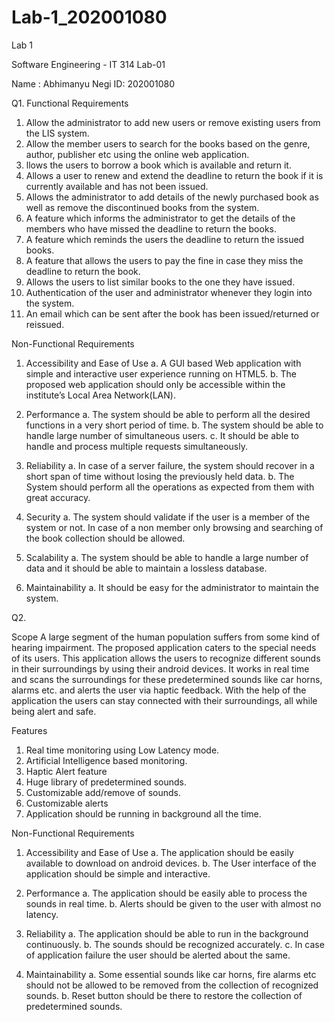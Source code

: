 # Lab-1_202001080
Lab 1

Software Engineering - IT 314
Lab-01

Name : Abhimanyu Negi
ID: 202001080

Q1.
Functional Requirements
1. Allow the administrator to add new users or remove existing users from the LIS system.
2. Allow the member users to search for the books based on the genre, author, publisher etc using the online web application.
3. llows the users to borrow a book which is available and return it.
4. Allows a user to renew and extend the deadline to return the book if it is currently available and has not been issued.
5. Allows the administrator to add details of the newly purchased book as well as remove the discontinued books from the system.
6. A feature which informs the administrator to get the details of the members who have missed the deadline to return the books.
7. A feature which reminds the users the deadline to return the issued books.
8. A feature that allows the users to pay the fine in case they miss the deadline to return the book.
9. Allows the users to list similar books to the one they have issued.
10. Authentication of the user and administrator whenever they login into the system.
11. An email which can be sent after the book has been issued/returned or reissued.



Non-Functional Requirements
1. Accessibility and Ease of Use
  a. A GUI based Web application with simple and interactive user experience running on HTML5.
  b. The proposed web application should only be accessible within the institute’s Local Area Network(LAN).

2. Performance 
  a. The system should be able to perform all the desired functions in a very short period of time.
  b. The system should be able to handle large number of simultaneous users.
  c. It should be able to handle and process multiple requests simultaneously.

3. Reliability
  a. In case of a server failure, the system should recover in a short span of time without losing the previously held data.
  b. The System should perform all the operations as expected from them with great accuracy.

4. Security
  a. The system should validate if the user is a member of the system or not. In case of a non member only browsing and searching of the book collection should be allowed.

5. Scalability
  a. The system should be able to handle a large number of data and it should be able to maintain a lossless database.

6. Maintainability 
  a. It should be easy for the administrator to maintain the system.


Q2.

Scope
A large segment of the human population suffers from some kind of hearing impairment. The proposed application caters to the special needs of its users. This application allows the users to recognize different sounds in their surroundings by using their android devices. It works in real time and scans the surroundings for these predetermined sounds like car horns, alarms etc. and alerts the user via haptic feedback. With the help of the application the users can stay connected with their surroundings, all while being alert and safe.

Features
1. Real time monitoring using Low Latency mode.
2. Artificial Intelligence based monitoring.
3. Haptic Alert feature
4. Huge library of predetermined sounds.
5. Customizable add/remove of sounds.
6. Customizable alerts
7. Application should be running in background all the time.

Non-Functional Requirements
1. Accessibility and Ease of Use
  a. The application should be easily available to download on android devices.
  b. The User interface of the application should be simple and interactive.

2. Performance 
  a. The application should be easily able to process the sounds in real time.
  b. Alerts should be given to the user with almost no latency.

3. Reliability
  a. The application should be able to run in the background continuously.
  b. The sounds should be recognized accurately.
  c. In case of application failure the user should be alerted about the same.

4. Maintainability 
  a. Some essential sounds like car horns, fire alarms etc should not be allowed to be removed from the collection of recognized sounds.
  b. Reset button should be there to restore the collection of predetermined sounds.

